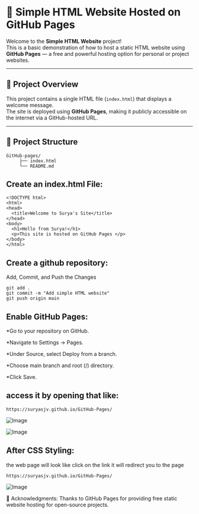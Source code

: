 # 📄 Simple HTML Website Hosted on GitHub Pages

Welcome to the **Simple HTML Website** project!  
This is a basic demonstration of how to host a static HTML website using **GitHub Pages** — a free and powerful hosting option for personal or project websites.

---

## 📌 Project Overview

This project contains a single HTML file (`index.html`) that displays a welcome message.  
The site is deployed using **GitHub Pages**, making it publicly accessible on the internet via a GitHub-hosted URL.

---

## 📂 Project Structure

```
GitHub-pages/ 
     ├── index.html 
     └── README.md
```

Create an index.html File:
--------------------------
```
<!DOCTYPE html>
<html>
<head>
  <title>Welcome to Surya's Site</title>
</head>
<body>
  <h1>Hello from Surya!</h1>
  <p>This site is hosted on GitHub Pages </p>
</body>
</html>
```

Create a github repository:
---------------------------
Add, Commit, and Push the Changes 
```
git add .
git commit -m "Add simple HTML website"
git push origin main
```

Enable GitHub Pages:
--------------------
*Go to your repository on GitHub.

*Navigate to Settings → Pages.

*Under Source, select Deploy from a branch.

*Choose main branch and root (/) directory.

*Click Save.

access it by opening that like:
-------------------------------
```
https://suryasjv.github.io/GitHub-Pages/
```

![Image](https://github.com/user-attachments/assets/81e017d4-13f0-4cf0-b247-ad52ee152f16)


![Image](https://github.com/user-attachments/assets/444faa56-4158-4c7f-a079-309dee314a88)

After CSS Styling:
------------------

the web page will look like 
click on the link it will redirect you to the page 
```
https://suryasjv.github.io/GitHub-Pages/
```

![Image](https://github.com/user-attachments/assets/035506cb-11d9-44d6-ab64-99b9494ab46d)


📢 Acknowledgments:
Thanks to GitHub Pages for providing free static website hosting for open-source projects.